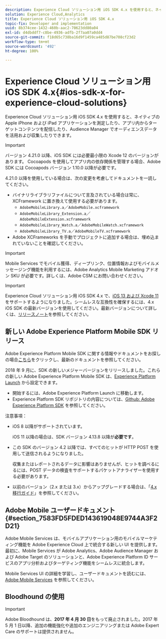 ```yaml
---
description: Experience Cloud ソリューション用 iOS SDK 4.x を使用すると、ネイティブの Apple iPhone および iPad アプリケーションを測定したり、アプリ内からターゲットコンテンツを配信したり、Audience Manager でオーディエンスデータを活用および収集したりできます。
solution: Experience Cloud,Analytics
title: Experience Cloud ソリューション用 iOS SDK 4.x
topic-fix: Developer and implementation
uuid: 8b374cee-1432-460b-aac2-70623dd80a04
exl-id: d4dbddf7-c8be-4936-adfb-2f7aa07a0dd4
source-git-commit: f18d65c738ba16d9f1459ca485d87be708cf23d2
workflow-type: tm+mt
source-wordcount: '492'
ht-degree: 100%

---
```


# Experience Cloud ソリューション用 iOS SDK 4.x{#ios-sdk-x-for-experience-cloud-solutions}

Experience Cloud ソリューション用 iOS SDK 4.x を使用すると、ネイティブの Apple iPhone および iPad アプリケーションを測定したり、アプリ内からターゲットコンテンツを配信したり、Audience Manager でオーディエンスデータを活用および収集したりできます。

>[!IMPORTANT]
>
>バージョン 4.21.0 以降、iOS SDK には必要最小限の Xcode 12 のバージョンがあります。 Cocoapods を使用してアプリ内の依存関係を管理する場合、Adobe SDK には Cocoapods バージョン 1.10.0 以降が必要です。

4.21.0 以降を使用している場合は、次の変更を考慮してドキュメントを一読してください。

* バイナリライブラリファイルについて言及されている場合は常に、 XCFramework に置き換えて使用する必要があります。
   * `AdobeMobileLibrary.a`／`AdobeMobile.xcframework`
   * `AdobeMobileLibrary_Extension.a`／`AdobeMobileExtension.xcframework`
   * `AdobeMobileLibrary_Watch.a`／`AdobeMobileWatch.xcframework`
   * `AdobeMobileLibrary_TV.a`／`AdobeMobileTV.xcframework`
* Adobe XCFrameworks を手動でプロジェクトに追加する場合は、埋め込まれていないことを確認してください。

>[!IMPORTANT]
>
>Mobile Services でモバイル獲得、ディープリンク、位置情報およびモバイルメッセージング機能を利用するには、Adobe Analytics Mobile Marketing アドオン SKU が必要です。詳しくは、Adobe CSM にお問い合わせください。

>[!IMPORTANT]
>
>Experience Cloud ソリューション用 iOS SDK 4.x で、[iOS 13 および Xcode 11](https://developer.apple.com/ios/) をサポートするようになりました。シームレスな互換性を確保するには、4.x iOS SDK の最新バージョンを使用してください。最新バージョンについて詳しくは、[リリースノート](/help/ios/rel-notes.md)を参照してください。

## 新しい Adobe Experience Platform Mobile SDK リリース

Adobe Experience Platform Mobile SDK に関する情報やドキュメントをお探しの場合[こちら](https://aep-sdks.gitbook.io/docs/)をクリックし、最新のドキュメントを参照してください。

2018 年 9 月に、SDK の新しいメジャーバージョンをリリースしました。これらの新しい Adobe Experience Platform Mobile SDK は、[Experience Platform Launch](https://www.adobe.com/jp/experience-platform/launch.html) から設定できます。

* 開始するには、Adobe Experience Platform Launch に移動します。
* Experience Platform SDK リポジトリの内容については、[Github: Adobe Experience Platform SDK](https://github.com/Adobe-Marketing-Cloud/acp-sdks) を参照してください。

注意事項：

* iOS 8 以降がサポートされています。

   iOS 11 以降の場合は、SDK バージョン 4.13.8 以降が&#x200B;**必要です**。

* この SDK のバージョン 4.2 以降では、すべてのヒットが HTTP POST を使用して送信されるようになりました。

   収集またはレポートされるデータに影響はありませんが、ヒットを調べるにるには、POST データの検査をサポートするパケットアナライザーを使用する必要があります。

* 以前のバージョン（2.x または 3.x）からアップグレードする場合は、「[4.x 移行ガイド](/help/ios/getting-started/migration-v3.md)」を参照してください。

## Adobe Mobile ユーザードキュメント {#section_7583FD5FDED143619048E9744A3F2D21}

Adobe Mobile Services は、モバイルアプリケーション用のモバイルマーケティング機能を Adobe Experience Cloud 上で統合する新しい UI を提供します。最初に、Mobile Services が Adobe Analytics、Adobe Audience Manager および Adobe Target のソリューションと、Adobe Experience Platform ID サービスのアプリ分析およびターゲティング機能をシームレスに統合します。

Mobile Services UI の詳細を学習し、ユーザードキュメントを読むには、[Adobe Mobile Services](/help/using/home.md) を参照してください。

## Bloodhound の使用

>[!IMPORTANT]
>
>Adobe Bloodhound は、**2017 年 4 月 30 日**&#x200B;をもって廃止されました。2017 年 5 月 1 日以降、追加の機能強化や追加のエンジニアリングまたは Adobe Expert Care のサポートは提供されません。

